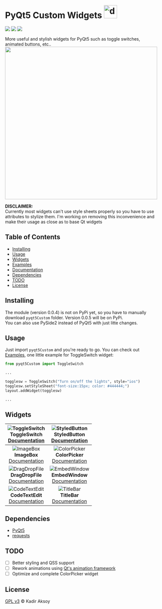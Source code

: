 # PyQt5 Custom Widgets <img src="https://seeklogo.com/images/Q/qt-logo-1631E0218A-seeklogo.com.png" alt="drawing" width="43"/>
<p>
  <img src="https://img.shields.io/badge/python-3.6%2B-green">
  <img src="https://img.shields.io/badge/license-GPL%203.0-blue.svg">
  <img src="https://img.shields.io/badge/version-0.0.4-orange">
</p>
More useful and stylish widgets for PyQt5 such as toggle switches, animated buttons, etc.. 
<br>
<img src="https://github.com/kadir014/pyqt5-custom-widgets/blob/main/examples/data/showcase.gif" width="500"> 

**DISCLAIMER:** \
Currently most widgets can't use style sheets properly so you have to use attributes to stylize them. I'm working on removing this inconvenience and make their usage as close as to base Qt widgets

## Table of Contents
- [Installing](#Installing)
- [Usage](#Usage)
- [Widgets](#Widgets)
- [Examples](https://github.com/kadir014/pyqt5-custom-widgets/blob/main/examples/)
- [Documentation](documentation.md)
- [Dependencies](#Dependencies)
- [TODO](#Todo)
- [License](#License)

## Installing
The module (version 0.0.4) is not on PyPi yet, so you have to manually download `pyqt5Custom` folder. Version 0.0.5 will be on PyPi. \
You can also use PySide2 instead of PyQt5 with just litte changes.

## Usage
Just import `pyqt5Custom` and you're ready to go. You can check out [Examples](https://github.com/kadir014/pyqt5-custom-widgets/blob/main/examples/), one little example for ToggleSwitch widget:
```py
from pyqt5Custom import ToggleSwitch

...

togglesw = ToggleSwitch("Turn on/off the lights", style="ios")
togglesw.setStyleSheet("font-size:15px; color: #444444;")
layout.addWidget(togglesw)

...
```

## Widgets
| ![ToggleSwitch](https://github.com/kadir014/pyqt5-custom-widgets/blob/main/examples/data/toggleswitch.gif) <br> ToggleSwitch <br> [Documentation](documentation.md) | ![StyledButton](https://github.com/kadir014/pyqt5-custom-widgets/blob/main/examples/data/styledbutton.gif) <br> StyledButton <br> [Documentation](documentation.md) |
| :---: | :---: |
| ![ImageBox](https://github.com/kadir014/pyqt5-custom-widgets/blob/main/examples/data/imagebox.png) <br> **ImageBox** <br> [Documentation](documentation.md) | ![ColorPicker](https://github.com/kadir014/pyqt5-custom-widgets/blob/main/examples/data/colorpicker.png) <br> **ColorPicker** <br> [Documentation](documentation.md) |
| ![DragDropFile](https://github.com/kadir014/pyqt5-custom-widgets/blob/main/examples/data/dropfileshowcase.gif) <br> **DragDropFile** <br> [Documentation](documentation.md) | ![EmbedWindow](https://github.com/kadir014/pyqt5-custom-widgets/blob/main/examples/data/embedwindowshowcase.gif) <br> **EmbedWindow** <br> [Documentation](documentation.md) |
| ![CodeTextEdit](https://github.com/kadir014/pyqt5-custom-widgets/blob/main/examples/data/codetextshowcase.gif) <br> **CodeTextEdit** <br> [Documentation](documentation.md) | ![TitleBar](https://github.com/kadir014/pyqt5-custom-widgets/blob/main/examples/data/titlebarshowcase.png) <br> **TitleBar** <br> [Documentation](documentation.md) |


## Dependencies
 - [PyQt5](https://pypi.org/project/PyQt5/)
 - [requests](https://pypi.org/project/requests/)

## TODO
  - [ ] Better styling and QSS support
  - [ ] Rework animations using [Qt's animation framework](https://doc.qt.io/qtforpython/overviews/animation-overview.html)
  - [ ] Optimize and complete ColorPicker widget

## License
[GPL v3](LICENSE) © Kadir Aksoy
